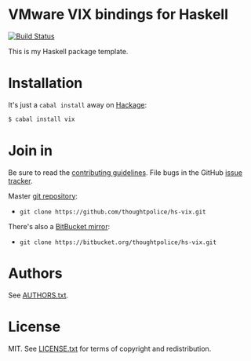 # VMware VIX bindings for Haskell

[![Build Status](https://secure.travis-ci.org/thoughtpolice/hs-vix?branch=master)](http://travis-ci.org/thoughtpolice/hs-vix)

This is my Haskell package template.

# Installation

It's just a `cabal install` away on [Hackage][]:

```bash
$ cabal install vix
```

# Join in

Be sure to read the [contributing guidelines][contribute]. File bugs
in the GitHub [issue tracker][].

Master [git repository][gh]:

* `git clone https://github.com/thoughtpolice/hs-vix.git`

There's also a [BitBucket mirror][bb]:

* `git clone https://bitbucket.org/thoughtpolice/hs-vix.git`

# Authors

See [AUTHORS.txt](https://raw.github.com/thoughtpolice/hs-vix/master/AUTHORS.txt).

# License

MIT. See
[LICENSE.txt](https://raw.github.com/thoughtpolice/hs-vix/master/LICENSE.txt)
for terms of copyright and redistribution.

[contribute]: https://github.com/thoughtpolice/hs-vix/blob/master/CONTRIBUTING.md
[issue tracker]: http://github.com/thoughtpolice/hs-vix/issues
[gh]: http://github.com/thoughtpolice/hs-vix
[bb]: http://bitbucket.org/thoughtpolice/hs-vix
[Hackage]: http://hackage.haskell.org/package/vix
